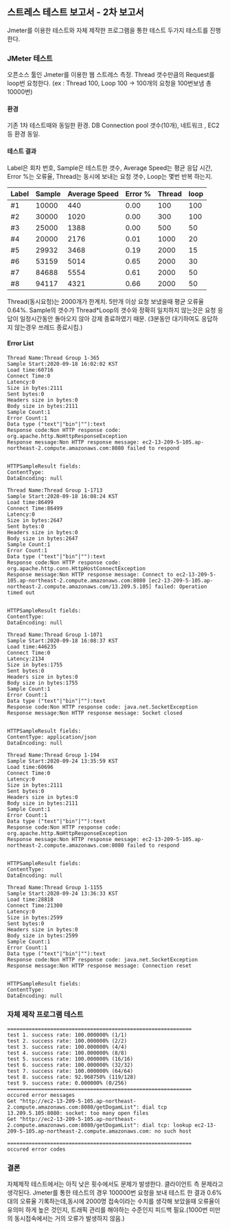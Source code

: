 ## 스트레스 테스트 보고서 - 2차 보고서

Jmeter를 이용한 테스트와 자체 제작한 프로그램을 통한 테스트 두가지 테스트를 진행한다. 

### JMeter 테스트

오픈소스 툴인 Jmeter를 이용한 웹 스트레스 측정. Thread 갯수만큼의 Request를 loop번 요청한다. (ex : Thread 100, Loop 100 -> 100개의 요청을 100번보냄 총 10000번)

#### 환경

기존 1차 테스트때와 동일한 환경. DB Connection pool 갯수(10개), 네트워크 , EC2 등 환경 동일.

#### 테스트 결과

Label은 회차 번호, Sample은 테스트한 갯수, Average Speed는 평균 응답 시간, Error %는 오류율, Thread는 동시에 보내는 요청 갯수, Loop는 몇번 반복 하는지. 

| Label | Sample | Average Speed | Error % | Thread | loop |
| ----- | ------ | ------------- | ------- | ------ | ---- |
| #1    | 10000  | 440           | 0.00    | 100    | 100  |
| #2    | 30000  | 1020          | 0.00    | 300    | 100  |
| #3    | 25000  | 1388          | 0.00    | 500    | 50   |
| #4    | 20000  | 2176          | 0.01    | 1000   | 20   |
| #5    | 29932  | 3468          | 0.19    | 2000   | 15   |
| #6    | 53159  | 5014          | 0.65    | 2000   | 30   |
| #7    | 84688  | 5554          | 0.61    | 2000   | 50   |
| \#8   | 94117  | 4321          | 0.66    | 2000   | 50   |

Thread(동시요청)는 2000개가 한계치. 5만개 이상 요청 보냈을때 평균 오류율 0.64%. Sample의 갯수가 Thread*Loop의 갯수와 정확히 일치하지 않는것은 요청 응답이 일정시간동안 돌아오지 않아 강제 종료하였기 때문. (3분동안 대기하여도 응답하지 않는경우 쓰레드 종료시킴.)

#### Error List

```
Thread Name:Thread Group 1-365
Sample Start:2020-09-18 16:02:02 KST
Load time:60716
Connect Time:0
Latency:0
Size in bytes:2111
Sent bytes:0
Headers size in bytes:0
Body size in bytes:2111
Sample Count:1
Error Count:1
Data type ("text"|"bin"|""):text
Response code:Non HTTP response code: org.apache.http.NoHttpResponseException
Response message:Non HTTP response message: ec2-13-209-5-105.ap-northeast-2.compute.amazonaws.com:8080 failed to respond


HTTPSampleResult fields:
ContentType: 
DataEncoding: null

```

```
Thread Name:Thread Group 1-1713
Sample Start:2020-09-18 16:08:24 KST
Load time:86499
Connect Time:86499
Latency:0
Size in bytes:2647
Sent bytes:0
Headers size in bytes:0
Body size in bytes:2647
Sample Count:1
Error Count:1
Data type ("text"|"bin"|""):text
Response code:Non HTTP response code: org.apache.http.conn.HttpHostConnectException
Response message:Non HTTP response message: Connect to ec2-13-209-5-105.ap-northeast-2.compute.amazonaws.com:8080 [ec2-13-209-5-105.ap-northeast-2.compute.amazonaws.com/13.209.5.105] failed: Operation timed out


HTTPSampleResult fields:
ContentType: 
DataEncoding: null

```

```
Thread Name:Thread Group 1-1071
Sample Start:2020-09-18 16:08:37 KST
Load time:446235
Connect Time:0
Latency:2134
Size in bytes:1755
Sent bytes:0
Headers size in bytes:0
Body size in bytes:1755
Sample Count:1
Error Count:1
Data type ("text"|"bin"|""):text
Response code:Non HTTP response code: java.net.SocketException
Response message:Non HTTP response message: Socket closed


HTTPSampleResult fields:
ContentType: application/json
DataEncoding: null

```

```
Thread Name:Thread Group 1-194
Sample Start:2020-09-24 13:35:59 KST
Load time:60696
Connect Time:0
Latency:0
Size in bytes:2111
Sent bytes:0
Headers size in bytes:0
Body size in bytes:2111
Sample Count:1
Error Count:1
Data type ("text"|"bin"|""):text
Response code:Non HTTP response code: org.apache.http.NoHttpResponseException
Response message:Non HTTP response message: ec2-13-209-5-105.ap-northeast-2.compute.amazonaws.com:8080 failed to respond


HTTPSampleResult fields:
ContentType: 
DataEncoding: null

```

```
Thread Name:Thread Group 1-1155
Sample Start:2020-09-24 13:36:33 KST
Load time:28818
Connect Time:21300
Latency:0
Size in bytes:2599
Sent bytes:0
Headers size in bytes:0
Body size in bytes:2599
Sample Count:1
Error Count:1
Data type ("text"|"bin"|""):text
Response code:Non HTTP response code: java.net.SocketException
Response message:Non HTTP response message: Connection reset


HTTPSampleResult fields:
ContentType: 
DataEncoding: null
```

### 자체 제작 프로그램 테스트

```
============================================================
test 1. success rate: 100.000000% (1/1)
test 2. success rate: 100.000000% (2/2)
test 3. success rate: 100.000000% (4/4)
test 4. success rate: 100.000000% (8/8)
test 5. success rate: 100.000000% (16/16)
test 6. success rate: 100.000000% (32/32)
test 7. success rate: 100.000000% (64/64)
test 8. success rate: 92.968750% (119/128)
test 9. success rate: 0.000000% (0/256)
============================================================
occured error messages
Get "http://ec2-13-209-5-105.ap-northeast-2.compute.amazonaws.com:8080/getDogamList": dial tcp 13.209.5.105:8080: socket: too many open files
Get "http://ec2-13-209-5-105.ap-northeast-2.compute.amazonaws.com:8080/getDogamList": dial tcp: lookup ec2-13-209-5-105.ap-northeast-2.compute.amazonaws.com: no such host

============================================================
occured error codes
```

### 결론

자체제작 테스트에서는 아직 낮은 횟수에서도 문제가 발생한다. 클라이언트 측 문제라고 생각된다. Jmeter를 통한 테스트의 경우 100000번 요청을 보내 테스트 한 결과 0.6%대의 오류율 기록하는데,동시에 2000명 접속이라는 수치를 생각해 보았을때 오류율이 유의미 하게 높은 것인지, 트래픽 관리를 해야하는 수준인지 피드백 필요.(1000번 미만의 동시접속에서는 거의 오류가 발생하지 않음.)

